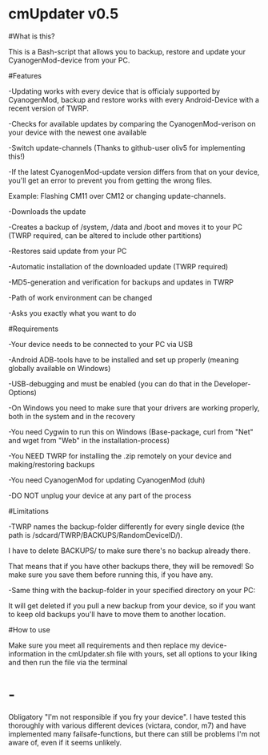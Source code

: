 # cmUpdater v0.5

#What is this?

This is a Bash-script that allows you to backup, restore and update your CyanogenMod-device from your PC.

#Features

-Updating works with every device that is officialy supported by CyanogenMod, backup and restore works with every Android-Device with a recent version of TWRP.

-Checks for available updates by comparing the CyanogenMod-verison on your device with the newest one available

-Switch update-channels (Thanks to github-user oliv5 for implementing this!)

-If the latest CyanogenMod-update version differs from that on your device, you'll get an error to prevent you from getting the wrong files.

 Example: Flashing CM11 over CM12 or changing update-channels.

-Downloads the update

-Creates a backup of /system, /data and /boot and moves it to your PC (TWRP required, can be altered to include other partitions)

-Restores said update from your PC

-Automatic installation of the downloaded update (TWRP required)

-MD5-generation and verification for backups and updates in TWRP

-Path of work environment can be changed

-Asks you exactly what you want to do

#Requirements

-Your device needs to be connected to your PC via USB

-Android ADB-tools have to be installed and set up properly (meaning globally available on Windows)

-USB-debugging and must be enabled (you can do that in the Developer-Options)

-On Windows you need to make sure that your drivers are working properly, both in the system and in the recovery

-You need Cygwin to run this on Windows (Base-package, curl from "Net" and wget from "Web" in the installation-process)

-You NEED TWRP for installing the .zip remotely on your device and making/restoring backups

-You need CyanogenMod for updating CyanogenMod (duh)

-DO NOT unplug your device at any part of the process

#Limitations

-TWRP names the backup-folder differently for every single device (the path is /sdcard/TWRP/BACKUPS/RandomDeviceID/).

 I have to delete BACKUPS/ to make sure there's no backup already there.

 That means that if you have other backups there, they will be removed! So make sure you save them before running this, if you have any.

-Same thing with the backup-folder in your specified directory on your PC:

 It will get deleted if you pull a new backup from your device, so if you want to keep old backups you'll have to move them to another location.

#How to use

Make sure you meet all requirements and then replace my device-information in the cmUpdater.sh file with yours, set all options to your liking and then run the file via the terminal

# -

Obligatory "I'm not responsible if you fry your device". I have tested this thoroughly with various different devices (victara, condor, m7) and have implemented many failsafe-functions, but there can still be problems I'm not aware of, even if it seems unlikely.
